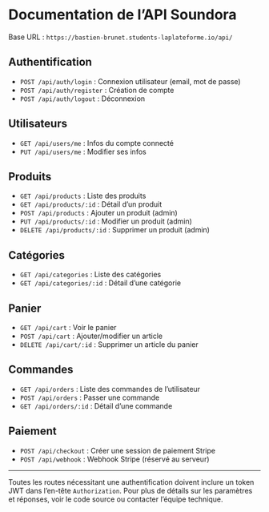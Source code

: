 # Documentation de l’API Soundora

Base URL : `https://bastien-brunet.students-laplateforme.io/api/`

## Authentification
- `POST /api/auth/login` : Connexion utilisateur (email, mot de passe)
- `POST /api/auth/register` : Création de compte
- `POST /api/auth/logout` : Déconnexion

## Utilisateurs
- `GET /api/users/me` : Infos du compte connecté
- `PUT /api/users/me` : Modifier ses infos

## Produits
- `GET /api/products` : Liste des produits
- `GET /api/products/:id` : Détail d’un produit
- `POST /api/products` : Ajouter un produit (admin)
- `PUT /api/products/:id` : Modifier un produit (admin)
- `DELETE /api/products/:id` : Supprimer un produit (admin)

## Catégories
- `GET /api/categories` : Liste des catégories
- `GET /api/categories/:id` : Détail d’une catégorie

## Panier
- `GET /api/cart` : Voir le panier
- `POST /api/cart` : Ajouter/modifier un article
- `DELETE /api/cart/:id` : Supprimer un article du panier

## Commandes
- `GET /api/orders` : Liste des commandes de l’utilisateur
- `POST /api/orders` : Passer une commande
- `GET /api/orders/:id` : Détail d’une commande

## Paiement
- `POST /api/checkout` : Créer une session de paiement Stripe
- `POST /api/webhook` : Webhook Stripe (réservé au serveur)

---

Toutes les routes nécessitant une authentification doivent inclure un token JWT dans l’en-tête `Authorization`.
Pour plus de détails sur les paramètres et réponses, voir le code source ou contacter l’équipe technique.
